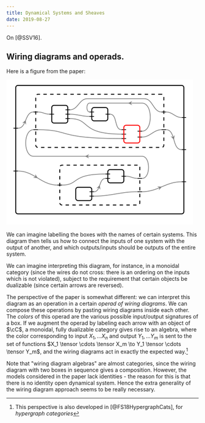 ```yaml
---
title: Dynamical Systems and Sheaves
date: 2019-08-27
---
```


On [@SSV16].

## Wiring diagrams and operads.

Here is a figure from the paper:

![Wiring diagram](/images/SSV16-wiringdiag.png)

We can imagine labelling the boxes with the names of certain systems.
This diagram then tells us how to connect the inputs of one system with the output of another, and which outputs/inputs should be outputs of the entire system.

We can imagine interpreting this diagram, for instance, in a monoidal category (since the wires do not cross: there is an ordering on the inputs which is not violated), subject to the requirement that certain objects be dualizable (since certain arrows are reversed).

The perspective of the paper is somewhat different: we can interpret this diagram as an operation in a certain *operad of wiring diagrams*.
We can compose these operations by pasting wiring diagrams inside each other.
The *colors* of this operad are the various possible input/output signatures of a box.
If we augment the operad by labeling each arrow with an object of $\cC$, a monoidal, fully dualizable category gives rise to an algebra, where the color corresponding to input $X_1, \dots X_n$ and output $Y_1, \dots Y_m$ is sent to the set of functions $X_1 \tensor \cdots \tensor X_m \to Y_1 \tensor \cdots \tensor Y_m$, and the wiring diagrams act in exactly the expected way.[^1]

[^1]: This perspective is also developed in [@FS18HypergraphCats], for *hypergraph categories*

Note that "wiring diagram algebras" are almost categories, since the wiring diagram with two boxes in sequence gives a composition.
However, the models considered in the paper lack identities - the reason for this is that there is no identity open dynamical system.
Hence the extra generality of the wiring diagram approach seems to be really necessary.


